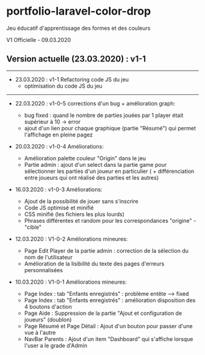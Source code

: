 # portfolio-laravel-color-drop
Jeu éducatif d'apprentissage des formes et des couleurs

V1 Officielle - 09.03.2020

Version actuelle (23.03.2020) : v1-1
------------------


*************************************************************************************************

* 23.03.2020 : v1-1  Refactoring code JS du jeu
    - optimisation du code JS du jeu

*************************************************************************************************

* 22.03.2020 : v1-0-5 corrections d'un bug + amélioration graph:
    - bug fixed : quand le nombre de parties jouées par 1 player était supérieur à 10 -> error
    - ajout d'un lien pour chaque graphique (partie "Résumé") qui permet l'affichage en pleine pagez


* 20.03.2020 : v1-0-4 Améliorations:
    - Amélioration palette couleur "Origin" dans le jeu
    - Partie admin : ajout d'un select dans la partie game pour sélectionner les parties d'un joueur en particulier
                    ( + différenciation entre joueurs qui ont réalisé des parties et les autres)

* 16.03.2020 : v1-0-3 Améliorations:
    - Ajout de la possibilité de jouer sans s'inscrire
    - Code JS optimisé et minifié
    - CSS minifié (les fichiers les plus lourds)
    - Phrases différentes et random pour les correspondances "origine" - "cible"

* 12.03.2020 : V1-0-2 Améliorations mineures:
    - Page Edit Player de la partie admin : correction de la sélection du nom de l'utilisateur
    - Amélioration de la lisibilité du texte des pages d'erreurs personnalisées

* 10.03.2020 : V1-0-1 Améliorations mineures:
    - Page Index : tab "Enfants enregistrés" : problème entête --> fixed
    - Page Index : tab "Enfants enregistrés" : amélioration disposition des 4 boutons d'action
    - Page Aide : Suppression de la partie "Ajout et configuration de joueurs" (doublon)
    - Page Résumé et Page Détail : Ajout d'un bouton pour passer d'une vue à l'autre
    - NavBar Parents : Ajout d'un item "Dashboard" qui s'affiche lorsque l'user a le grade d'Admin

